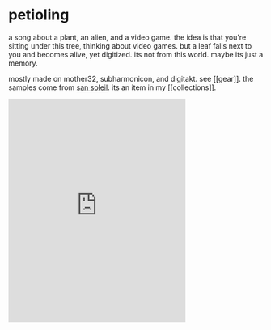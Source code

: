 # petioling

a song about a plant, an alien, and a video game.
the idea is that you're sitting under this tree, thinking about video games.
but a leaf falls next to you and becomes alive, yet digitized.
its not from this world. maybe its just a memory.

mostly made on mother32, subharmonicon, and digitakt. see [[gear]].
the samples come from [san soleil](https://en.wikipedia.org/wiki/Sans_Soleil).
its an item in my [[collections]].

<iframe style="border: 0; width: 350px; height: 442px;" src="https://bandcamp.com/EmbeddedPlayer/track=3078573862/size=large/bgcol=ffffff/linkcol=0687f5/tracklist=false/transparent=true/" seamless><a href="https://metasyn.bandcamp.com/track/petioling">petioling by metasyn</a></iframe>
